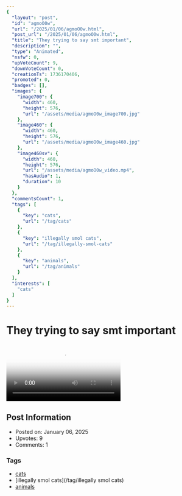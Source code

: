 ```yaml
---
{
  "layout": "post",
  "id": "agmoO0w",
  "url": "/2025/01/06/agmoO0w.html",
  "post_url": "/2025/01/06/agmoO0w.html",
  "title": "They trying to say smt important",
  "description": "",
  "type": "Animated",
  "nsfw": 0,
  "upVoteCount": 9,
  "downVoteCount": 0,
  "creationTs": 1736170406,
  "promoted": 0,
  "badges": [],
  "images": {
    "image700": {
      "width": 460,
      "height": 576,
      "url": "/assets/media/agmoO0w_image700.jpg"
    },
    "image460": {
      "width": 460,
      "height": 576,
      "url": "/assets/media/agmoO0w_image460.jpg"
    },
    "image460sv": {
      "width": 460,
      "height": 576,
      "url": "/assets/media/agmoO0w_video.mp4",
      "hasAudio": 1,
      "duration": 10
    }
  },
  "commentsCount": 1,
  "tags": [
    {
      "key": "cats",
      "url": "/tag/cats"
    },
    {
      "key": "illegally smol cats",
      "url": "/tag/illegally-smol-cats"
    },
    {
      "key": "animals",
      "url": "/tag/animals"
    }
  ],
  "interests": [
    "cats"
  ]
}
---
```


# They trying to say smt important

<video controls playsinline loop poster="/assets/media/agmoO0w_image460.jpg">
  <source src="/assets/media/agmoO0w_video.mp4" type="video/mp4">
  Your browser does not support the video tag.
</video>

## Post Information

- Posted on: January 06, 2025
- Upvotes: 9
- Comments: 1

### Tags

- [cats](/tag/cats)
- [illegally smol cats](/tag/illegally smol cats)
- [animals](/tag/animals)
